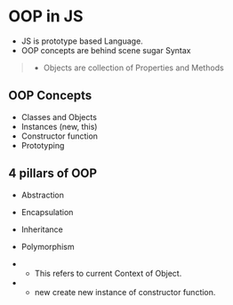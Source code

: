 # OOP in JS

- JS is prototype based Language.
- OOP concepts are behind scene sugar Syntax

> - Objects are collection of Properties and Methods

## OOP Concepts

- Classes and Objects
- Instances (new, this)
- Constructor function
- Prototyping

## 4 pillars of OOP

- Abstraction
- Encapsulation
- Inheritance
- Polymorphism

- - This refers to current Context of Object.
- - new create new instance of constructor function.
